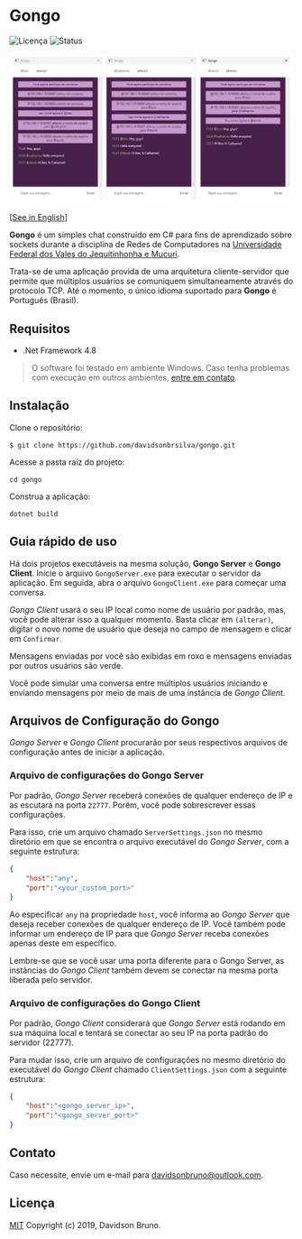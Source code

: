# Gongo

![Licença](https://img.shields.io/github/license/davidsonbsilva/gongo.svg) ![Status](https://img.shields.io/badge/status-stopped-red)

![Captura de tela do Gongo](cover.png)

[[See in English](README.md)]

**Gongo** é um simples chat construído em C# para fins de aprendizado sobre sockets durante a disciplina de Redes de Computadores na [Universidade Federal dos Vales do Jequitinhonha e Mucuri](http://portal.ufvjm.edu.br/).

Trata-se de uma aplicação provida de uma arquitetura cliente-servidor que permite que múltiplos usuários se comuniquem simultaneamente através do protocolo TCP. Até o momento, o único idioma suportado para **Gongo** é Português (Brasil).

## Requisitos

- .Net Framework 4.8
  
> O software foi testado em ambiente Windows. Caso tenha problemas com execução em outros ambientes, [entre em contato](#contato).

## Instalação

Clone o repositório:

```
$ git clone https://github.com/davidsonbrsilva/gongo.git
```

Acesse a pasta raiz do projeto:

```
cd gongo
```

Construa a aplicação:

```
dotnet build
```

## Guia rápido de uso

Há dois projetos executáveis na mesma solução, **Gongo Server** e **Gongo Client**. Inicie o arquivo `GongoServer.exe` para executar o servidor da aplicação. Em seguida, abra o arquivo `GongoClient.exe` para começar uma conversa.

_Gongo Client_ usará o seu IP local como nome de usuário por padrão, mas, você pode alterar isso a qualquer momento. Basta clicar em `(alterar)`, digitar o novo nome de usuário que deseja no campo de mensagem e clicar em `Confirmar`.

Mensagens enviadas por você são exibidas em roxo e mensagens enviadas por outros usuários são verde.

Você pode simular uma conversa entre múltiplos usuários iniciando e enviando mensagens por meio de mais de uma instância de _Gongo Client_.

## Arquivos de Configuração do Gongo

_Gongo Server_ e _Gongo Client_ procurarão por seus respectivos arquivos de configuração antes de iniciar a aplicação.

### Arquivo de configurações do Gongo Server

Por padrão, _Gongo Server_ receberá conexões de qualquer endereço de IP e as escutará na porta `22777`. Porém, você pode sobrescrever essas configurações.

Para isso, crie um arquivo chamado `ServerSettings.json` no mesmo diretório em que se encontra o arquivo executável do _Gongo Server_, com a seguinte estrutura:

```json
{
    "host":"any",
    "port":"<your_custom_port>"
}
```

Ao especificar `any` na propriedade `host`, você informa ao _Gongo Server_ que deseja receber conexões de qualquer endereço de IP. Você também pode informar um endereço de IP para que _Gongo Server_ receba conexões apenas deste em específico.

Lembre-se que se você usar uma porta diferente para o Gongo Server, as instâncias do _Gongo Client_ também devem se conectar na mesma porta liberada pelo servidor.

### Arquivo de configurações do Gongo Client

Por padrão, _Gongo Client_ considerará que _Gongo Server_ está rodando em sua máquina local e tentará se conectar ao seu IP na porta padrão do servidor (22777).

Para mudar isso, crie um arquivo de configurações no mesmo diretório do executável do _Gongo Client_ chamado `ClientSettings.json` com a seguinte estrutura:

```json
{
    "host":"<gongo_server_ip>",
    "port":"<gongo_server_port>"
}
```

## Contato

Caso necessite, envie um e-mail para <davidsonbruno@outlook.com>.

## Licença

[MIT](LICENSE.md) Copyright (c) 2019, Davidson Bruno.
